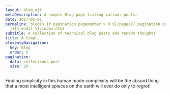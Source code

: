 ```yaml
---
layout: blog.njk
metaDescription: A sample Blog page listing various posts.
date: 2017-01-01
permalink: blog{% if pagination.pageNumber > 0 %}/page/{{ pagination.pageNumber
  }}{% endif %}/index.html
subtitle: A collection of technical blog posts and random thoughts
title: A Simpl...
eleventyNavigation:
  key: Blog
  order: 3
pagination:
  data: collections.post
  size: 20
---
```

Finding simplicity in this human made complexity will be the absurd thing that a most intelligent spieces on the earth will ever do only to regret!